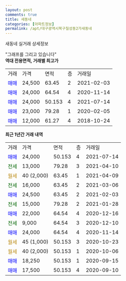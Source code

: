 ```yaml
---
layout: post
comments: true
title: 새동네
categories: [아파트정보]
permalink: /apt/대구광역시북구칠성동2가새동네
---
```


새동네 실거래 상세정보

<script type="text/javascript">
  google.charts.load('current', {'packages':['line', 'corechart']});
  google.charts.setOnLoadCallback(drawChart);

  function drawChart() {
    var data = new google.visualization.DataTable();
    data.addColumn('date', '거래일');
    data.addColumn('number', "매매");
    data.addColumn('number', "전세");
    data.addColumn('number', "전매");

    data.addRows([[new Date(Date.parse("2021-07-14")), 24000, null, null], [new Date(Date.parse("2021-04-10")), null, 13000, null], [new Date(Date.parse("2021-04-09")), null, null, null], [new Date(Date.parse("2021-03-06")), null, 16000, null], [new Date(Date.parse("2021-02-03")), 24500, null, null], [new Date(Date.parse("2021-01-28")), null, 15000, null], [new Date(Date.parse("2020-12-16")), 22000, null, null], [new Date(Date.parse("2020-12-10")), null, 9000, null], [new Date(Date.parse("2020-11-14")), 24000, null, null], [new Date(Date.parse("2020-10-23")), null, null, null], [new Date(Date.parse("2020-10-06")), null, null, null], [new Date(Date.parse("2020-09-15")), 18250, null, null], [new Date(Date.parse("2020-09-10")), 17500, null, null]]);

    var options = {
      hAxis: {
        format: 'yyyy/MM/dd'
      },    
      lineWidth: 0,
      pointsVisible: true,    
      title: '최근 1년간 유형별 실거래가 분포',
      legend: { position: 'bottom' }
    };

    var formatter = new google.visualization.NumberFormat({pattern:'###,###'} );
    formatter.format(data, 1);
    formatter.format(data, 2);
    
    setTimeout(function() {
        var chart = new google.visualization.LineChart(document.getElementById('columnchart_material'));
        chart.draw(data, (options));
        document.getElementById('loading').style.display = 'none';
    }, 200);
  }
</script>


<div id="loading" style="z-index:20; display: block; margin-left: 0px">"그래프를 그리고 있습니다"</div>
<div id="columnchart_material" style="width: 95%; margin-left: 0px; display: block"></div>
<!-- contents start -->
<b>역대 전용면적, 거래별 최고가</b>
<table class="sortable">
    <tr>
      <td>거래</td>
      <td>가격</td>
      <td>면적</td>
      <td>층</td>
      <td>거래일</td>
    </tr>
        <tr>
          <td><a style="color: blue">매매</a></td>
          <td>24,500</td>
          <td>63.45</td>
          <td>2</td>
          <td>2021-02-03</td>
        </tr>            <tr>
          <td><a style="color: blue">매매</a></td>
          <td>24,000</td>
          <td>64.54</td>
          <td>4</td>
          <td>2020-11-14</td>
        </tr>            <tr>
          <td><a style="color: blue">매매</a></td>
          <td>24,000</td>
          <td>50.153</td>
          <td>4</td>
          <td>2021-07-14</td>
        </tr>            <tr>
          <td><a style="color: blue">매매</a></td>
          <td>23,000</td>
          <td>79.28</td>
          <td>1</td>
          <td>2020-02-05</td>
        </tr>            <tr>
          <td><a style="color: blue">매매</a></td>
          <td>12,000</td>
          <td>61.27</td>
          <td>4</td>
          <td>2018-10-24</td>
        </tr>        
    
    
</table>

<b>최근 1년간 거래 내역</b>

<table class="sortable">
    <tr>
      <td>거래</td>
      <td>가격</td>
      <td>면적</td>
      <td>층</td>
      <td>거래일</td>
    </tr>
    <tr>
      <td><a style="color: blue">매매</a></td>
      <td>24,000</td>
      <td>50.153</td>
      <td>4</td>
      <td>2021-07-14</td>
    </tr>          <tr>
      <td><a style="color: darkgreen">전세</a></td>
      <td>13,000</td>
      <td>79.28</td>
      <td>3</td>
      <td>2021-04-10</td>
    </tr>          <tr>
      <td><a style="color: darkgoldenrod">월세</a></td>
      <td>40 (2,000)</td>
      <td>63.45</td>
      <td>1</td>
      <td>2021-04-09</td>
    </tr>          <tr>
      <td><a style="color: darkgreen">전세</a></td>
      <td>16,000</td>
      <td>63.45</td>
      <td>2</td>
      <td>2021-03-06</td>
    </tr>          <tr>
      <td><a style="color: blue">매매</a></td>
      <td>24,500</td>
      <td>63.45</td>
      <td>2</td>
      <td>2021-02-03</td>
    </tr>          <tr>
      <td><a style="color: darkgreen">전세</a></td>
      <td>15,000</td>
      <td>79.28</td>
      <td>2</td>
      <td>2021-01-28</td>
    </tr>          <tr>
      <td><a style="color: blue">매매</a></td>
      <td>22,000</td>
      <td>64.54</td>
      <td>4</td>
      <td>2020-12-16</td>
    </tr>          <tr>
      <td><a style="color: darkgreen">전세</a></td>
      <td>9,000</td>
      <td>64.54</td>
      <td>3</td>
      <td>2020-12-10</td>
    </tr>          <tr>
      <td><a style="color: blue">매매</a></td>
      <td>24,000</td>
      <td>64.54</td>
      <td>4</td>
      <td>2020-11-14</td>
    </tr>          <tr>
      <td><a style="color: darkgoldenrod">월세</a></td>
      <td>45 (1,000)</td>
      <td>50.153</td>
      <td>3</td>
      <td>2020-10-23</td>
    </tr>          <tr>
      <td><a style="color: darkgoldenrod">월세</a></td>
      <td>40 (2,000)</td>
      <td>50.153</td>
      <td>1</td>
      <td>2020-10-06</td>
    </tr>          <tr>
      <td><a style="color: blue">매매</a></td>
      <td>18,250</td>
      <td>50.153</td>
      <td>1</td>
      <td>2020-09-15</td>
    </tr>          <tr>
      <td><a style="color: blue">매매</a></td>
      <td>17,500</td>
      <td>50.153</td>
      <td>4</td>
      <td>2020-09-10</td>
    </tr>      </table>
<!-- contents end -->    

